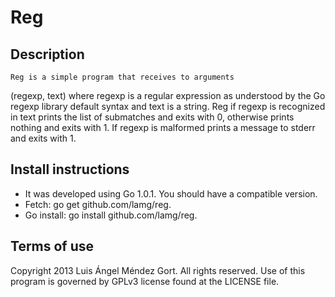 Reg
===

Description
-----------
	Reg is a simple program that receives to arguments 
(regexp, text) where regexp is a regular expression as 
understood by the Go regexp library default syntax and text 
is a string. Reg if regexp is recognized in text prints the list
of submatches and exits with 0, otherwise prints nothing and 
exits with 1. If regexp is malformed prints a message to 
stderr and exits with 1.

Install instructions
--------------------
- It was developed using Go 1.0.1. You should have a compatible 
  version.
- Fetch: go get github.com/lamg/reg.
- Go install: go install github.com/lamg/reg.

Terms of use
------------
Copyright 2013 Luis Ángel Méndez Gort. All rights reserved.
Use of this program is governed by GPLv3 license found at
the LICENSE file.
